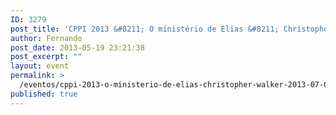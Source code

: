 ```yaml
---
ID: 3279
post_title: 'CPPI 2013 &#8211; O ministério de Elias &#8211; Christopher  Walker'
author: Fernando
post_date: 2013-05-19 23:21:38
post_excerpt: ""
layout: event
permalink: >
  /eventos/cppi-2013-o-ministerio-de-elias-christopher-walker-2013-07-06
published: true
---
```

